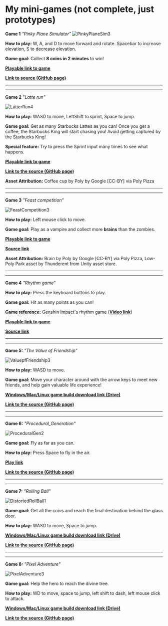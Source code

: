 # My mini-games (not complete, just prototypes)

**Game 1** _"Pinky Plane Simulator"_
![PinkyPlaneSim3](https://github.com/Zhang-Ale/My-mini-games/assets/116378770/ba58350b-ac1e-4e17-aadc-537d9ecf322e)

**How to play:** 
W, A, and D to move forward and rotate. 
Spacebar to increase elevation, S to decrease elevation. 

**Game goal:** 
Collect **8 coins in 2 minutes** to win!

[**Playable link to game**](https://zhang-ale.github.io/My-mini-games/PinkyPlaneSimulator/play/) 

[**Link to source (GitHub page)**](https://github.com/Zhang-Ale/My-mini-games/tree/main/PinkyPlaneSimulator) 

________________________________________________________


________________________________________________________

**Game 2** _"Latte run"_

![LatterRun4](https://github.com/Zhang-Ale/My-mini-games/assets/116378770/b464b57f-ff5c-4558-8cfa-99f6342dd29d)

**How to play:** 
WASD to move, LeftShift to sprint, Space to jump. 

**Game goal:** 
Get as many Starbucks Lattes as you can! Once you get a coffee, the Starbucks King will start chasing you! Avoid getting captured by the Starbucks King!  

**Special feature:** 
Try to press the Sprint input many times to see what happens. 

[**Playable link to game**](https://zhang-ale.github.io/My-mini-games/LatteRun/play/) 

[**Link to the source (GitHub page)**](https://github.com/Zhang-Ale/My-mini-games/tree/main/LatteRun) 

**Asset Attribution:**
Coffee cup by Poly by Google [CC-BY] via Poly Pizza


________________________________________________________


________________________________________________________


**Game 3** _"Feast competition"_

![FeastCompetition3](https://github.com/Zhang-Ale/My-mini-games/assets/116378770/9b82b3ba-b560-4909-9b8f-a33ff7f61b75)

**How to play:** 
Left mouse click to move. 

**Game goal:** 
Play as a vampire and collect more **brains** than the zombies. 

[**Playable link to game**](https://SaraHashemii.github.io/game615-spring2023-06/exercise06/play/)
 
[**Source link**](https://github.com/SaraHashemii/game615-spring2023-06/tree/main/exercise06)
 
**Asset Attribution:**
Brain by Poly by Google [CC-BY] via Poly Pizza, 
Low-Poly Park asset by Thunderent from Unity asset store. 

________________________________________________________


________________________________________________________

**Game 4** _"Rhythm game"_

**How to play:** 
Press the keyboard buttons to play. 

**Game goal:**
Hit as many points as you can! 

**Game reference:** 
Genshin Impact's rhythm game ([**Video link**](https://youtu.be/1SY0WK3TPq0))

[**Playable link to game**](https://zhang-ale.github.io/My-mini-games/RhythmGame/play/)
 
[**Source link**](https://github.com/Zhang-Ale/My-mini-games/tree/main/RhythmGame)

________________________________________________________


________________________________________________________

**Game 5:** _"The Value of Friendship"_

![ValuepfFriendship3](https://github.com/Zhang-Ale/My-mini-games/assets/116378770/74a68fe6-f605-4464-ab0b-571ae7ebbb1d)

**How to play:** 
WASD to move. 

**Game goal:**
Move your character around with the arrow keys to meet new friends, and help gain valuable life experience!

[**Windows/Mac/Linux game build download link (Drive)**](https://drive.google.com/drive/folders/1TO_rfPhTjZrvcFfB_lj6SD6vCLCwTERT?usp=sharing) 

[**Link to the source (GitHub page)**](https://github.com/Zhang-Ale/My-mini-games/tree/main/TheValueOfFriendship) 

________________________________________________________


________________________________________________________

**Game 6:** _"Procedural_Generation"_

![ProceduralGen2](https://github.com/Zhang-Ale/My-mini-games/assets/116378770/e6a43c1a-71a8-4fb3-b67a-51e4525bd2f1)

**Game goal:**
Fly as far as you can. 

**How to play:** 
Press Space to fly in the air.

[**Play link**](https://zhang-ale.github.io/My-mini-games/Procedural_generation/Build/) 

[**Link to the source (GitHub page)**](https://github.com/Zhang-Ale/My-mini-games/tree/main/Procedural_generation) 

________________________________________________________


________________________________________________________

**Game 7:** _"Rolling Ball"_

![DistortedRollBall1](https://github.com/Zhang-Ale/My-mini-games/assets/116378770/4e0cad72-1900-4fa3-8176-813bbe7a97a2)

**Game goal:**
Get all the coins and reach the final destination behind the glass door. 

**How to play:** 
WASD to move, Space to jump.

[**Windows/Mac/Linux game build download link (Drive)**](https://drive.google.com/drive/folders/1Ge_yK0xKNNF2Wx3ofNx8jSn7Ob8NVx9r?usp=sharing) 

[**Link to the source (GitHub page)**](https://github.com/Zhang-Ale/My-mini-games/tree/main/DistortedRollingBall) 

________________________________________________________


________________________________________________________

**Game 8:** _"Pixel Adventure"_

![PixelAdventure3](https://github.com/Zhang-Ale/My-mini-games/assets/116378770/44377b92-1897-451f-b49b-19972e22de86)

**Game goal:**
Help the hero to reach the divine tree. 

**How to play:** 
WD to move, space to jump, left shift to dash, left mouse click to attack.

[**Windows/Mac/Linux game build download link (Drive)**](https://drive.google.com/drive/folders/1qsot85RdMfB_oB3i-opQ4GefmlxoQl1N?usp=sharing) 

[**Link to the source (GitHub page)**](https://github.com/Zhang-Ale/My-mini-games/tree/main/PixelAdventure) 
